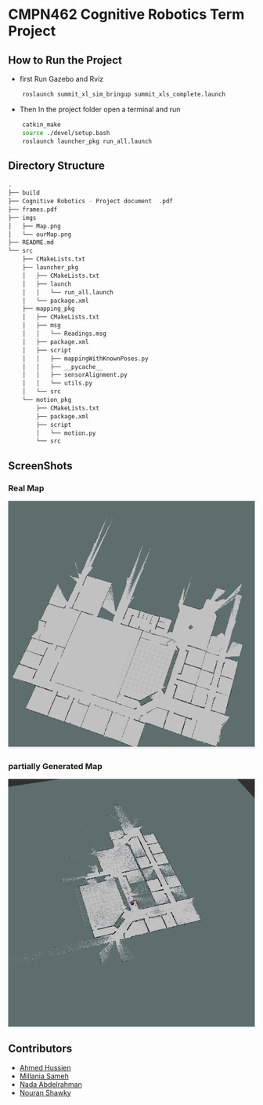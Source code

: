 # CMPN462 Cognitive Robotics Term Project

## How to Run the Project
- first Run Gazebo and Rviz
```bash
    roslaunch summit_xl_sim_bringup summit_xls_complete.launch
```
- Then In the project folder open a terminal and run
```bash
    catkin_make
    source ./devel/setup.bash
    roslaunch launcher_pkg run_all.launch
 ```

## Directory Structure
```bash
.
├── build
├── Cognitive Robotics - Project document  .pdf
├── frames.pdf
├── imgs
│   ├── Map.png
│   └── ourMap.png
├── README.md
└── src
    ├── CMakeLists.txt
    ├── launcher_pkg
    │   ├── CMakeLists.txt
    │   ├── launch
    │   │   └── run_all.launch
    │   └── package.xml
    ├── mapping_pkg
    │   ├── CMakeLists.txt
    │   ├── msg
    │   │   └── Readings.msg
    │   ├── package.xml
    │   ├── script
    │   │   ├── mappingWithKnownPoses.py
    │   │   ├── __pycache__
    │   │   ├── sensorAlignment.py
    │   │   └── utils.py
    │   └── src
    └── motion_pkg
        ├── CMakeLists.txt
        ├── package.xml
        ├── script
        │   └── motion.py
        └── src

```


 ## ScreenShots
### Real Map
![Real Map](imgs/Map.png)

### partially Generated Map 
![Our Map](imgs/ourMap.png)

## Contributors

- [Ahmed Hussien](https://www.github.com/Ahmedh12)
- [Millania Sameh](https://www.github.com/millaniaSameh)
- [Nada Abdelrahman](https://www.github.com/nadaabdelgayed)
- [Nouran Shawky]()

